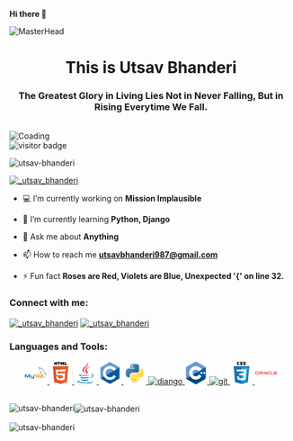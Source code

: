 **Hi there 👋**<p></p>![MasterHead](https://mir-s3-cdn-cf.behance.net/project_modules/max_1200/79731568097599.5b50bca477735.jpg)
<h1 align="center">This is Utsav Bhanderi</h1>

<h3 align="center">The Greatest Glory in Living Lies Not in Never Falling, But in Rising Everytime We Fall.</h3><br>
<img align="right" alt="Coading" width="510" src="https://mir-s3-cdn-cf.behance.net/project_modules/fs/81bb4b165684019.640b6038d133e.gif">
<p align="left"><img src="https://visitor-badge.laobi.icu/badge?page_id=page.id" alt="visitor badge"/></p>
<p align="left"><img src="https://komarev.com/ghpvc/?username=utsav-bhanderi&label=Profile%20views&color=0e75b6&style=flat" alt="utsav-bhanderi" /></p>
<p align="left"><a href="https://twitter.com/_utsav_bhanderi" target="blank"><img src="https://img.shields.io/twitter/follow/_utsav_bhanderi?logo=twitter&style=for-the-badge" alt="_utsav_bhanderi" /></a></p>

- 💻 I’m currently working on **Mission Implausible**

- 🌱 I’m currently learning **Python, Django**

- 💬 Ask me about **Anything**

- 📫 How to reach me **utsavbhanderi987@gmail.com**

- ⚡ Fun fact **Roses are Red, Violets are Blue, Unexpected '{' on line 32.**

<h3 align="left">Connect with me:</h3>
<p align="left">
<a href="https://twitter.com/_utsav_bhanderi" target="blank"><img align="center" src="https://raw.githubusercontent.com/rahuldkjain/github-profile-readme-generator/master/src/images/icons/Social/twitter.svg" alt="_utsav_bhanderi" height="30" width="40" /></a>
<a href="https://instagram.com/_utsav_bhanderi" target="blank"><img align="center" src="https://raw.githubusercontent.com/rahuldkjain/github-profile-readme-generator/master/src/images/icons/Social/instagram.svg" alt="_utsav_bhanderi" height="30" width="40" /></a></p>

<h3 align="left">Languages and Tools:</h3>
<p align="center">
<a href="https://www.mysql.com/" target="_blank" rel="noreferrer"> <img src="https://raw.githubusercontent.com/devicons/devicon/master/icons/mysql/mysql-original-wordmark.svg" alt="mysql" width="40" height="40"/> </a>
<a href="https://www.w3.org/html/" target="_blank" rel="noreferrer"> <img src="https://raw.githubusercontent.com/devicons/devicon/master/icons/html5/html5-original-wordmark.svg" alt="html5" width="40" height="40"/> </a>
<a href="https://www.java.com" target="_blank" rel="noreferrer"> <img src="https://raw.githubusercontent.com/devicons/devicon/master/icons/java/java-original.svg" alt="java" width="40" height="40"/> </a>
<a href="https://www.cprogramming.com/" target="_blank" rel="noreferrer"> <img src="https://raw.githubusercontent.com/devicons/devicon/master/icons/c/c-original.svg" alt="c" width="40" height="40"/> </a>
<a href="https://www.python.org" target="_blank" rel="noreferrer"> <img src="https://raw.githubusercontent.com/devicons/devicon/master/icons/python/python-original.svg" alt="python" width="40" height="40"/> </a>
<a href="https://www.djangoproject.com/" target="_blank" rel="noreferrer"> <img src="https://cdn.worldvectorlogo.com/logos/django.svg" alt="django" width="40" height="40"/> </a>
<a href="https://www.w3schools.com/cpp/" target="_blank" rel="noreferrer"> <img src="https://raw.githubusercontent.com/devicons/devicon/master/icons/cplusplus/cplusplus-original.svg" alt="cplusplus" width="40" height="40"/> </a>
<a href="https://git-scm.com/" target="_blank" rel="noreferrer"> <img src="https://www.vectorlogo.zone/logos/git-scm/git-scm-icon.svg" alt="git" width="40" height="40"/> </a>
<a href="https://www.w3schools.com/css/" target="_blank" rel="noreferrer"> <img src="https://raw.githubusercontent.com/devicons/devicon/master/icons/css3/css3-original-wordmark.svg" alt="css3" width="40" height="40"/> 
<a href="https://www.oracle.com/" target="_blank" rel="noreferrer"> <img src="https://raw.githubusercontent.com/devicons/devicon/master/icons/oracle/oracle-original.svg" alt="oracle" width="40" height="40"/></a></p>

<p><br><img align="left" src="https://github-readme-stats.vercel.app/api/top-langs?username=utsav-bhanderi&show_icons=true&locale=en&layout=compact&theme=dracula" alt="utsav-bhanderi" /><img align="center"src="https://github-readme-stats.vercel.app/api?username=utsav-bhanderi&show_icons=true&locale=en&theme=dracula" alt="utsav-bhanderi" /></p>
<p><img align="center" src="https://github-readme-streak-stats.herokuapp.com/?user=utsav-bhanderi&&theme=dracula" alt="utsav-bhanderi" /></p>
